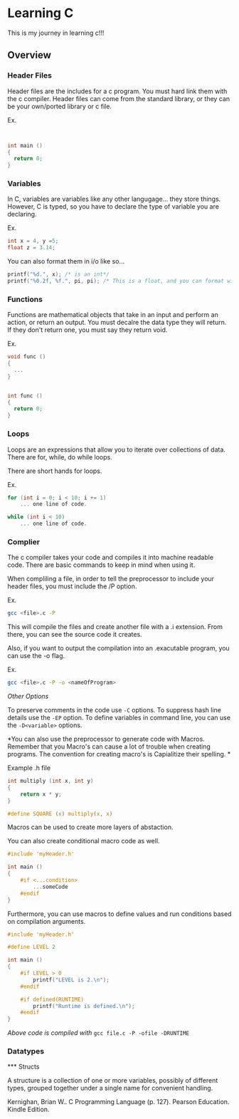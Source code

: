 # Learning C

This is my journey in learning c!!!

## Overview

### Header Files

Header files are the includes for a c program. You must hard link them with the c compiler. Header files can
come from the standard library, or they can be your own/ported library or c file.

Ex.

``` c


int main ()
{
  return 0;
}
```

### Variables

In C, variables are variables like any other langugage... they store things. However, C is typed, so you have
to declare the type of variable you are declaring.

Ex.

``` c
int x = 4, y =5;
float z = 3.14;
```

You can also format them in i/o like so...

``` c
printf("%d.", x); /* is an int*/
printf("%0.2f, %f.", pi, pi); /* This is a float, and you can format with precision as well. */
```

### Functions

Functions are mathematical objects that take in an input and perform an action, or return an output.
You must decalre the data type they will return. If they don't return one, you must say they return void.

Ex.

``` c
void func ()
{
  ...
}


int func ()
{
  return 0;
}
```

### Loops

Loops are an expressions that allow you to iterate over collections of data. There are for, while, do while loops.

There are short hands for loops.

Ex.

``` c
for (int i = 0; i < 10; i += 1)
	... one line of code.

while (int i < 10)
	... one line of code.
```

### Complier

The c compiler takes your code and compiles it into machine readable code. There are basic commands
to keep in mind when using it.

When compliling a file, in order to tell the preprocessor to include your header files, you must include the /P
option.

Ex.

``` sh
gcc <file>.c -P
```

This will compile the files and create another file with a <file>.i extension. From there, you can see the source code
it creates.

Also, if you want to output the compilation into an .exacutable program, you can use the -o flag.

Ex.

``` sh
gcc <file>.c -P -o <nameOfProgram>
```

*Other Options*

To preserve comments in the code use `-C` options.
To suppress hash line details use the `-EP` option.
To define variables in command line, you can use the `-D<variable>` options.

*You can also use the preprocessor to generate code with Macros. Remember that you Macro's can cause a lot of trouble
when creating programs. The convention for creating macro's is Capialitize their spelling.
*

Example .h file
``` c
int multiply (int x, int y)
{
	return x * y;
}

#define SQUARE (x) multiply(x, x) 
```

Macros can be used to create more layers of abstaction.

You can also create conditional macro code as well.

``` c
#include 'myHeader.h' 

int main ()
{
	#if <...condition>
		...someCode
	#endif 
}
```

Furthermore, you can use macros to define values and run conditions based on compilation arguments.

``` c
#include 'myHeader.h'

#define LEVEL 2

int main ()
{
	#if LEVEL > 0 
		printf("LEVEL is 2.\n");
	#endif

	#if defined(RUNTIME)
		printf("Runtime is defined.\n");
	#endif
}
```
*Above code is compiled with*
`gcc file.c -P -ofile -DRUNTIME`

### Datatypes

*** Structs

A structure is a collection of one or more variables, possibly of different types, grouped together under a single name for convenient handling.

Kernighan, Brian W.. C Programming Language (p. 127). Pearson Education. Kindle Edition. 

